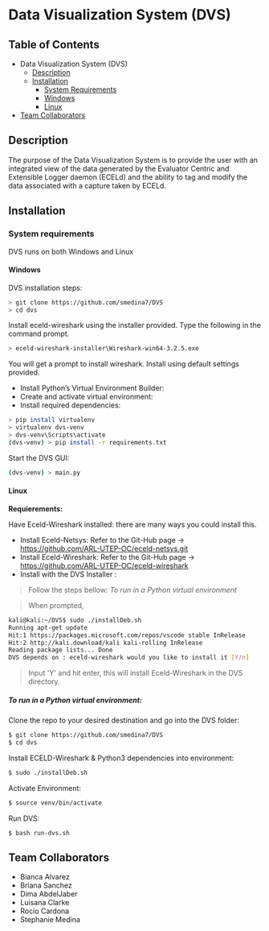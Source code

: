 # Data Visualization System (DVS)

## Table of Contents

* Data Visualization System (DVS)
  * [Description](https://github.com/smedina7/DVS#description)
  * [Installation](https://github.com/smedina7/DVS#installation)
    * [System Requirements](https://github.com/smedina7/DVS#system-requirements)
    * [Windows](https://github.com/smedina7/DVS#windows)
    * [Linux](https://github.com/smedina7/DVS#Linux)
* [Team Collaborators](https://github.com/smedina7/DVS#team-collaborators)
    
## Description
The purpose of the Data Visualization System is to provide the user with an integrated view of the data generated by the Evaluator Centric and Extensible Logger daemon (ECELd) and the ability to tag and modify the data associated with a capture taken by ECELd.  

## Installation

### System requirements
DVS runs on both Windows and Linux

#### Windows
DVS installation steps:

``` bash
> git clone https://github.com/smedina7/DVS
> cd dvs
```

Install eceld-wireshark using the installer provided. Type the following in the command prompt.

```bash
> eceld-wireshark-installer\Wireshark-win64-3.2.5.exe
```
You will get a prompt to install wireshark. Install using default settings provided.

- Install Python’s Virtual Environment Builder:
- Create and activate virtual environment:
- Install required dependencies:
``` bash
> pip install virtualenv
> virtualenv dvs-venv 
> dvs-venv\Scripts\activate
(dvs-venv) > pip install -r requirements.txt
```

Start the DVS GUI:

``` bash 
(dvs-venv) > main.py 
```

#### Linux
**Requierements:**

Have Eceld-Wireshark installed: there are many ways you could install this. 
* Install Eceld-Netsys: Refer to the Git-Hub page -> https://github.com/ARL-UTEP-OC/eceld-netsys.git
* Install Eceld-Wireshark: Refer to the Git-Hub page -> https://github.com/ARL-UTEP-OC/eceld-wireshark
* Install with the DVS Installer :
> Follow the steps bellow: *To run in a Python virtual environment*

> When prompted,

```bash
kali@kali:~/DVS$ sudo ./installDeb.sh 
Running apt-get update
Hit:1 https://packages.microsoft.com/repos/vscode stable InRelease
Hit:2 http://kali.download/kali kali-rolling InRelease
Reading package lists... Done
DVS depends on : eceld-wireshark would you like to install it [Y/n] 
```
> Input 'Y' and hit enter, this will install Eceld-Wireshark in the DVS directory. 

##### To run in a Python virtual environment:


Clone the repo to your desired destination and go into the DVS folder: 

```bash
$ git clone https://github.com/smedina7/DVS
$ cd dvs
```

Install ECELD-Wireshark & Python3 dependencies into environment:

```bash
$ sudo ./installDeb.sh
```

Activate Environment:

```bash
$ source venv/bin/activate
```

Run DVS:

```
$ bash run-dvs.sh
```


## Team Collaborators
  * Bianca Alvarez
  * Briana Sanchez
  * Dima AbdelJaber
  * Luisana Clarke
  * Rocio Cardona
  * Stephanie Medina
